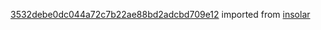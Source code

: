 [3532debe0dc044a72c7b22ae88bd2adcbd709e12](https://github.com/insolar/insolar/commit/3532debe0dc044a72c7b22ae88bd2adcbd709e12) imported from [insolar](https://github.com/insolar/insolar)
